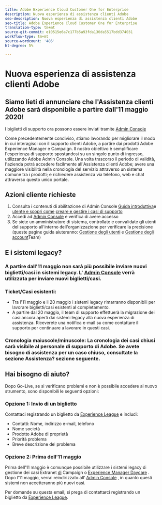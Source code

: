 ```yaml
---
title: Adobe Experience Cloud Customer One for Enterprise
description: Nuova esperienza di assistenza clienti Adobe
seo-description: Nuova esperienza di assistenza clienti Adobe
seo-title: Adobe Experience Cloud Customer One for Enterprise
translation-type: tm+mt
source-git-commit: e10515e6a7c177b5a93fda130da5517bdd374031
workflow-type: tm+mt
source-wordcount: '486'
ht-degree: 5%

---
```



# Nuova esperienza di assistenza clienti Adobe

## Siamo lieti di annunciare che l&#39;Assistenza clienti Adobe sarà disponibile a partire dall&#39;11 maggio 2020!

I biglietti di supporto ora possono essere inviati tramite [Admin Console](https://adminconsole.adobe.com/)

Come precedentemente condiviso, stiamo lavorando per migliorare il modo in cui interagisci con il supporto clienti Adobe, a partire dai prodotti Adobe Experience Manager e Campaign. Il nostro obiettivo è semplificare l&#39;esperienza di supporto spostandosi su un singolo punto di ingresso, utilizzando Adobe Admin Console. Una volta trascorso il periodo di validità, l&#39;azienda potrà accedere facilmente all&#39;Assistenza clienti Adobe; avere una maggiore visibilità nella cronologia del servizio attraverso un sistema comune tra i prodotti; e richiedere assistenza via telefono, web e chat attraverso questo unico portale.

## Azioni cliente richieste

1. Consulta i contenuti di abilitazione di Admin Console [Guida introduttiva](https://helpx.adobe.com/enterprise/get-started.html)e [utente e scopri come](https://helpx.adobe.com/enterprise/managing/user-guide.html) [creare e gestire i casi di supporto](https://helpx.adobe.com/enterprise/using/support-and-expert-services.html)
1. Accedi ad [Admin Console](https://adminconsole.adobe.com/) e verifica di avere accesso
1. Se siete un amministratore di sistema, controllate e convalidate gli utenti del supporto all&#39;interno dell&#39;organizzazione per verificare la precisione (queste pagine guida aiuteranno: [Gestione degli utenti](https://helpx.adobe.com/enterprise/using/users.html) e [Gestione degli account](https://helpx.adobe.com/enterprise/using/accounts.html)Team)

## E i sistemi legacy?

### A partire dall&#39;11 maggio non sarà più possibile inviare nuovi biglietti/casi in sistemi legacy.  L&#39; [Admin Console](https://adminconsole.adobe.com/) verrà utilizzata per inviare nuovi biglietti/casi.

### Ticket/Casi esistenti:
* Tra l&#39;11 maggio e il 20 maggio i sistemi legacy rimarranno disponibili per lavorare biglietti/casi esistenti al completamento.
* A partire dal 20 maggio, il team di supporto effettuerà la migrazione dei casi ancora aperti dai sistemi legacy alla nuova esperienza di assistenza.  Riceverete una notifica e-mail su come contattare il supporto per continuare a lavorare in questi casi.

### Cronologia maiuscole/minuscole: La cronologia dei casi chiusi sarà visibile al personale di supporto di Adobe.  Se avete bisogno di assistenza per un caso chiuso, consultate la sezione Assistenza? sezione seguente.

## Hai bisogno di aiuto?

Dopo Go-Live, se si verificano problemi e non è possibile accedere al nuovo strumento, sono disponibili le seguenti opzioni:

### Opzione 1: Invio di un biglietto

Contattaci registrando un biglietto da [Experience League](https://experienceleague.adobe.com/?support-solution=General#support) e includi:

* Contatti: Nome, indirizzo e-mail, telefono
* Nome società
* Prodotto Adobe di proprietà
* Priorità problema
* Breve descrizione del problema

### Opzione 2: Prima dell&#39;11 maggio

Prima dell&#39;11 maggio è comunque possibile utilizzare i sistemi legacy di gestione dei casi Extranet [di](https://support.neolane.net/webApp/extranetLogin) Campaign o [Experience Manager Daycare](https://daycare.day.com/home.html) .  Dopo l’11 maggio, verrai reindirizzato all’ [Admin Console](https://adminconsole.adobe.com/) , in quanto questi sistemi non accetteranno più nuovi casi.


Per domande su questa email, si prega di contattarci registrando un biglietto da [Experience League](https://experienceleague.adobe.com/?support-solution=General#support).
